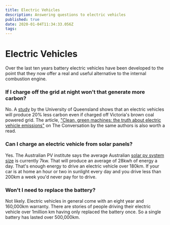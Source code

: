 ```yaml
---
title: Electric Vehicles
description: Answering questions to electric vehicles
published: true
date: 2020-01-04T11:34:33.056Z
tags: 
---
```


# Electric Vehicles
Over the last ten years battery electric vehicles have been developed to the point that they now offer a real and useful alternative to the internal combustion engine. 


### If I charge off the grid at night won't that generate more carbon?

No. A [study](https://www.researchgate.net/publication/328782184_Where_are_we_heading_with_electric_vehicles) by the University of Queensland shows that an electric vehicles will produce 20% less carbon even if charged off Victoria's brown coal powered grid. The article, ["Clean, green machines: the truth about electric vehicle emissions"](http://theconversation.com/clean-green-machines-the-truth-about-electric-vehicle-emissions-122619) on The Conversation by the same authors is also worth a read.

### Can I charge an electric vehicle from solar panels?

Yes. The Australian PV institute says the average Australian [solar pv system size](https://pv-map.apvi.org.au/analyses) is currently 7kw. That will produce an average of 28kwh of energy a day.  That's enough energy to drive an electric vehicle over 180km. If your car is at home an hour or two in sunlight every day and you drive less than 200km a week you'd never pay for to drive.

### Won't I need to replace the battery?

Not likely. Electric vehicles in general come with an eight year and 160,000km warranty.  There are stories of people driving their electric vehicle over 1million km having only replaced the battery once. So a single battery has lasted over 500,000km.